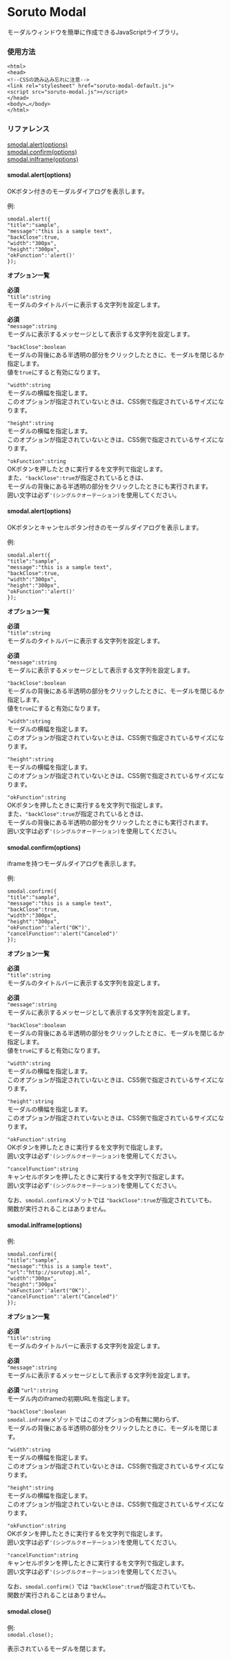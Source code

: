 # Soruto Modal
モーダルウィンドウを簡単に作成できるJavaScriptライブラリ。
### 使用方法
    <html>
    <head>
    <!--CSSの読み込み忘れに注意-->
    <link rel="stylesheet" href="soruto-modal-default.js">
    <script src="soruto-modal.js"></script>
    </head>
    <body>…</body>
    </html>
### リファレンス

[smodal.alert(options)](#smodalalertoptions)  
[smodal.confirm(options)](#smodalconfirmoptions)  
[smodal.inIframe(options)](#smodaliniframeoptions)  

#### smodal.alert(options)
OKボタン付きのモーダルダイアログを表示します。

例:

    smodal.alert({
    "title":"sample",
    "message":"this is a sample text",
    "backClose":true,
    "width":"300px",
    "height":"300px",
    "okFunction":'alert()'
    });

**オプション一覧** 

**必須**  
`"title":string`  
モーダルのタイトルバーに表示する文字列を設定します。 

**必須**  
`"message":string`  
モーダルに表示するメッセージとして表示する文字列を設定します。  

`"backClose":boolean`  
モーダルの背後にある半透明の部分をクリックしたときに、モーダルを閉じるか指定します。  
値を`true`にすると有効になります。

`"width":string`  
モーダルの横幅を指定します。  
このオプションが指定されていないときは、CSS側で指定されているサイズになります。

`"height":string`  
モーダルの横幅を指定します。  
このオプションが指定されていないときは、CSS側で指定されているサイズになります。

`"okFunction":string`  
OKボタンを押したときに実行するを文字列で指定します。  
また、`"backClose":true`が指定されているときは、  
モーダルの背後にある半透明の部分をクリックしたときにも実行されます。  
囲い文字は必ず`'(シングルクオーテーション)`を使用してください。

#### smodal.alert(options)
OKボタンとキャンセルボタン付きのモーダルダイアログを表示します。

例:

    smodal.alert({
    "title":"sample",
    "message":"this is a sample text",
    "backClose":true,
    "width":"300px",
    "height":"300px",
    "okFunction":'alert()'
    });

**オプション一覧** 

**必須**  
`"title":string`  
モーダルのタイトルバーに表示する文字列を設定します。 

**必須**  
`"message":string`  
モーダルに表示するメッセージとして表示する文字列を設定します。  

`"backClose":boolean`  
モーダルの背後にある半透明の部分をクリックしたときに、モーダルを閉じるか指定します。  
値を`true`にすると有効になります。

`"width":string`  
モーダルの横幅を指定します。  
このオプションが指定されていないときは、CSS側で指定されているサイズになります。

`"height":string`  
モーダルの横幅を指定します。  
このオプションが指定されていないときは、CSS側で指定されているサイズになります。

`"okFunction":string`  
OKボタンを押したときに実行するを文字列で指定します。  
また、`"backClose":true`が指定されているときは、  
モーダルの背後にある半透明の部分をクリックしたときにも実行されます。  
囲い文字は必ず`'(シングルクオーテーション)`を使用してください。

#### smodal.confirm(options)
iframeを持つモーダルダイアログを表示します。

例:

    smodal.confirm({
    "title":"sample",
    "message":"this is a sample text",
    "backClose":true,
    "width":"300px",
    "height":"300px",
    "okFunction":'alert("OK")',
    "cancelFunction":'alert("Canceled")'
    });

**オプション一覧** 

**必須**  
`"title":string`  
モーダルのタイトルバーに表示する文字列を設定します。 

**必須**  
`"message":string`  
モーダルに表示するメッセージとして表示する文字列を設定します。  

`"backClose":boolean`  
モーダルの背後にある半透明の部分をクリックしたときに、モーダルを閉じるか指定します。  
値を`true`にすると有効になります。

`"width":string`  
モーダルの横幅を指定します。  
このオプションが指定されていないときは、CSS側で指定されているサイズになります。

`"height":string`  
モーダルの横幅を指定します。  
このオプションが指定されていないときは、CSS側で指定されているサイズになります。

`"okFunction":string`  
OKボタンを押したときに実行するを文字列で指定します。  
囲い文字は必ず`'(シングルクオーテーション)`を使用してください。

`"cancelFunction":string`  
キャンセルボタンを押したときに実行するを文字列で指定します。   
囲い文字は必ず`'(シングルクオーテーション)`を使用してください。

なお、`smodal.confirm`メゾットでは `"backClose":true`が指定されていても、  
関数が実行されることはありません。

#### smodal.inIframe(options)
例:

    smodal.confirm({
    "title":"sample",
    "message":"this is a sample text",
    "url":"http://sorutopj.ml",
    "width":"300px",
    "height":"300px"
    "okFunction":'alert("OK")',
    "cancelFunction":'alert("Canceled")'
    });

**オプション一覧** 

**必須**  
`"title":string`  
モーダルのタイトルバーに表示する文字列を設定します。 

**必須**  
`"message":string`  
モーダルに表示するメッセージとして表示する文字列を設定します。  

**必須**
`"url":string`  
モーダル内のiframeの初期URLを指定します。

`"backClose":boolean`  
`smodal.inFrame`メゾットではこのオプションの有無に関わらず、  
モーダルの背後にある半透明の部分をクリックしたときに、モーダルを閉じます。

`"width":string`  
モーダルの横幅を指定します。  
このオプションが指定されていないときは、CSS側で指定されているサイズになります。

`"height":string`  
モーダルの横幅を指定します。  
このオプションが指定されていないときは、CSS側で指定されているサイズになります。

`"okFunction":string`  
OKボタンを押したときに実行するを文字列で指定します。  
囲い文字は必ず`'(シングルクオーテーション)`を使用してください。

`"cancelFunction":string`  
キャンセルボタンを押したときに実行するを文字列で指定します。   
囲い文字は必ず`'(シングルクオーテーション)`を使用してください。

なお、`smodal.confirm()` では `"backClose":true`が指定されていても、  
関数が実行されることはありません。

#### smodal.close()
例:  
`smodal.close();`

表示されているモーダルを閉じます。
